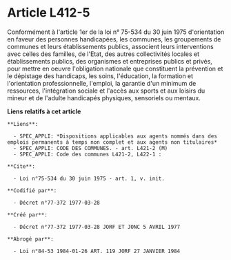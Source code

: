 # Article L412-5

Conformément à l'article 1er de la loi n° 75-534 du 30 juin 1975 d'orientation en faveur des personnes handicapées, les
communes, les groupements de communes et leurs établissements publics, associent leurs interventions avec celles des
familles, de l'Etat, des autres collectivités locales et établissements publics, des organismes et entreprises publics et
privés, pour mettre en oeuvre l'obligation nationale que constituent la prévention et le dépistage des handicaps, les soins,
l'éducation, la formation et l'orientation professionnelle, l'emploi, la garantie d'un minimum de ressources, l'intégration
sociale et l'accès aux sports et aux loisirs du mineur et de l'adulte handicapés physiques, sensoriels ou mentaux.

**Liens relatifs à cet article**

	**Liens**:

	  - SPEC_APPLI: *Dispositions applicables aux agents nommés dans des emplois permanents à temps non complet et aux agents non titulaires*
	  - SPEC_APPLI: CODE DES COMMUNES. - art. L421-2 (M)
	  - SPEC_APPLI: Code des communes L421-2, L422-1 :

	**Cite**:

	  - Loi n°75-534 du 30 juin 1975 - art. 1, v. init.

	**Codifié par**:

	  - Décret n°77-372 1977-03-28

	**Créé par**:

	  - Décret n°77-372 1977-03-28 JORF ET JONC 5 AVRIL 1977

	**Abrogé par**:

	  - Loi n°84-53 1984-01-26 ART. 119 JORF 27 JANVIER 1984
